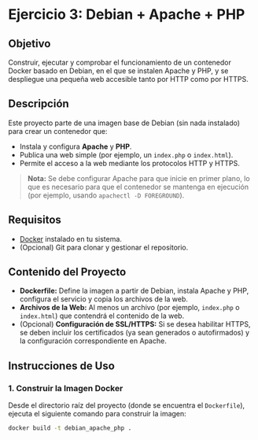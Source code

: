 # Ejercicio 3: Debian + Apache + PHP

## Objetivo

Construir, ejecutar y comprobar el funcionamiento de un contenedor Docker basado en Debian, en el que se instalen Apache y PHP, y se despliegue una pequeña web accesible tanto por HTTP como por HTTPS.

## Descripción

Este proyecto parte de una imagen base de Debian (sin nada instalado) para crear un contenedor que:

- Instala y configura **Apache** y **PHP**.
- Publica una web simple (por ejemplo, un `index.php` o `index.html`).
- Permite el acceso a la web mediante los protocolos HTTP y HTTPS.

> **Nota:** Se debe configurar Apache para que inicie en primer plano, lo que es necesario para que el contenedor se mantenga en ejecución (por ejemplo, usando `apachectl -D FOREGROUND`).

## Requisitos

- [Docker](https://www.docker.com/get-started) instalado en tu sistema.
- (Opcional) Git para clonar y gestionar el repositorio.

## Contenido del Proyecto

- **Dockerfile:** Define la imagen a partir de Debian, instala Apache y PHP, configura el servicio y copia los archivos de la web.
- **Archivos de la Web:** Al menos un archivo (por ejemplo, `index.php` o `index.html`) que contendrá el contenido de la web.
- (Opcional) **Configuración de SSL/HTTPS:** Si se desea habilitar HTTPS, se deben incluir los certificados (ya sean generados o autofirmados) y la configuración correspondiente en Apache.

## Instrucciones de Uso

### 1. Construir la Imagen Docker

Desde el directorio raíz del proyecto (donde se encuentra el `Dockerfile`), ejecuta el siguiente comando para construir la imagen:

```bash
docker build -t debian_apache_php .

